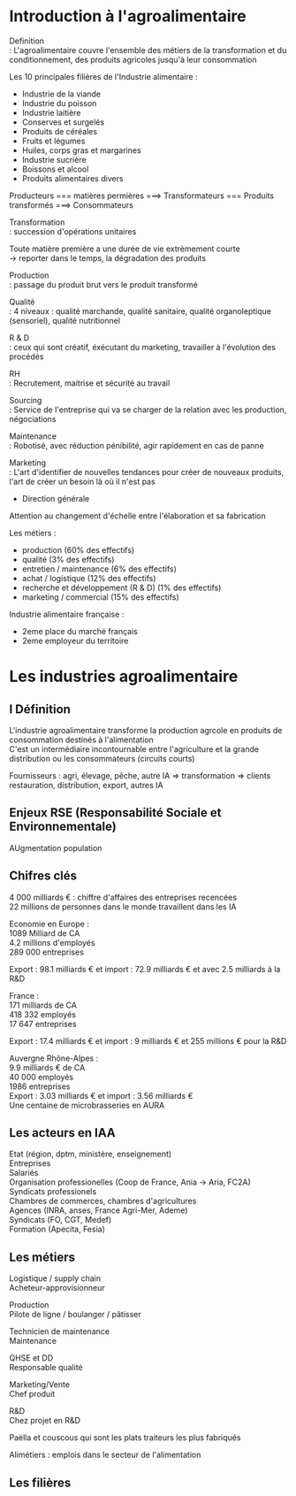 # Introduction à l'agroalimentaire  

Definition  
: L'agroalimentaire couvre l'ensemble des métiers de la transformation et du conditionnement, des produits agricoles jusqu'à leur consommation  

Les 10 principales filières de l'Industrie alimentaire :  

- Industrie de la viande  
- Industrie du poisson  
- Industrie laitière  
- Conserves et surgelés  
- Produits de céréales  
- Fruits et légumes  
- Huiles, corps gras et margarines  
- Industrie sucrière  
- Boissons et alcool  
- Produits alimentaires divers  

Producteurs === matières permières ===> Transformateurs  === Produits transformés ===> Consommateurs  

Transformation  
: succession d'opérations unitaires  

Toute matière première a une durée de vie extrèmement courte  
-> reporter dans le temps, la dégradation des produits  

Production  
: passage du produit brut vers le produit transformé  

Qualité  
: 4 niveaux : qualité marchande, qualité sanitaire, qualité organoleptique (sensoriel), qualité nutritionnel  

R & D  
: ceux qui sont créatif, éxécutant du marketing, travailler à l'évolution des procédés  

RH  
: Recrutement, maitrise et sécurité au travail  

Sourcing  
: Service de l'entreprise qui va se charger de la relation avec les production, négociations  

Maintenance  
: Robotisé, avec réduction pénibilité, agir rapidement en cas de panne  

Marketing  
: L'art d'identifier de nouvelles tendances pour créer de nouveaux produits, l'art de créer un besoin là où il n'est pas  

 + Direction générale  

Attention au changement d'échelle entre l'élaboration et sa fabrication  

Les métiers :  

- production (60% des effectifs)  
- qualité (3% des effectifs)  
- entretien / maintenance (6% des effectifs)  
- achat / logistique (12% des effectifs)  
- recherche et développement (R & D) (1% des effectifs)  
- marketing / commercial (15% des effectifs)  

Industrie alimentaire française :  

- 2eme place du marché français  
- 2eme employeur du territoire  

# Les industries agroalimentaire  

## I Définition 

L'industrie agroalimentaire transforme la production agrcole en produits de consommation destinés à l'alimentation  
C'est un intermédiaire incontournable entre l'agriculture et la grande distribution ou les consommateurs  (circuits courts)  

Fournisseurs : agri, élevage, pêche, autre IA => transformation => clients restauration, distribution, export, autres IA  

## Enjeux RSE (Responsabilité Sociale et Environnementale)

AUgmentation population

## Chifres clés  

4 000 milliards € : chiffre d'affaires des entreprises recencées  
22 millions de personnes dans le monde travaillent dans les IA  

Economie en Europe :  
1089 Milliard de CA  
4.2 millions d'employés  
289 000 entreprises  

Export : 98.1 milliards € et import : 72.9 milliards € et avec 2.5 milliards à la R&D  

France :  
171 milliards de CA  
418 332 employés  
17 647 entreprises  

Export : 17.4 milliards € et import : 9 milliards € et 255 millions € pour la R&D  

Auvergne Rhône-Alpes :  
9.9 milliards € de CA  
40 000 employés  
1986 entreprises  
Export : 3.03 milliards € et import : 3.56 milliards €  
Une centaine de microbrasseries en AURA  

## Les acteurs en IAA

Etat (région, dptm, ministère, enseignement)  
Entreprises  
Salariés  
Organisation professionelles (Coop de France, Ania -> Aria, FC2A)  
Syndicats professionels  
Chambres de commerces, chambres d'agricultures  
Agences (INRA, anses, France Agri-Mer, Ademe)  
Syndicats (FO, CGT, Medef)  
Formation (Apecita, Fesia)  

## Les métiers  

Logistique / supply chain  
Acheteur-approvisionneur  

Production  
Pilote de ligne / boulanger / pâtisser  

Technicien de maintenance  
Maintenance  

QHSE et DD  
Responsable qualité  

Marketing/Vente  
Chef produit  

R&D  
Chez projet en R&D  

Paëlla et couscous qui sont les plats traiteurs les plus fabriqués  

Alimétiers : emplois dans le secteur de l'alimentation  

## Les filières  



